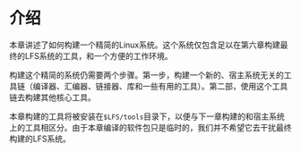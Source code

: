 
# 介绍

本章讲述了如何构建一个精简的Linux系统。这个系统仅包含足以在第六章构建最终的LFS系统的工具，和一个方便的工作环境。

构建这个精简的系统仍需要两个步骤。第一步，构建一个新的、宿主系统无关的工具链（编译器、汇编器、链接器、库和一些有用的工具）。第二部，使用这个工具链去构建其他核心工具。

本章构建的工具将被安装在```$LFS/tools```目录下，以便与下一章构建的和宿主系统上的工具相区分。由于本章编译的软件包只是临时的，我们并不希望它去干扰最终构建的LFS系统。